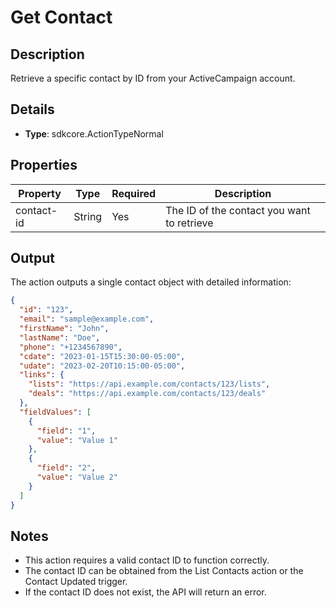 # Get Contact

## Description

Retrieve a specific contact by ID from your ActiveCampaign account.

## Details

- **Type**: sdkcore.ActionTypeNormal

## Properties

| Property | Type | Required | Description |
|----------|------|----------|-------------|
| contact-id | String | Yes | The ID of the contact you want to retrieve |

## Output

The action outputs a single contact object with detailed information:

```json
{
  "id": "123",
  "email": "sample@example.com",
  "firstName": "John",
  "lastName": "Doe",
  "phone": "+1234567890",
  "cdate": "2023-01-15T15:30:00-05:00",
  "udate": "2023-02-20T10:15:00-05:00",
  "links": {
    "lists": "https://api.example.com/contacts/123/lists",
    "deals": "https://api.example.com/contacts/123/deals"
  },
  "fieldValues": [
    {
      "field": "1",
      "value": "Value 1"
    },
    {
      "field": "2",
      "value": "Value 2"
    }
  ]
}
```

## Notes

- This action requires a valid contact ID to function correctly.
- The contact ID can be obtained from the List Contacts action or the Contact Updated trigger.
- If the contact ID does not exist, the API will return an error.